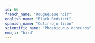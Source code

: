 ```yaml
---
id: 66
french_name: "Rougequeue noir"
english_name: "Black Redstart"
spanish_name: "Colirrojo tizón"
scientific_name: "Phoenicurus ochruros"
emoji: "bird"
---
```

